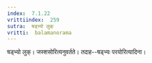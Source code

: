 ```yaml
---
index:  7.1.22
vrittiindex:  259
sutra:  षड्भ्यो लुक्
vritti:  balamanorama 
---
```


षड्भ्यो लुक्। जस्शसोरित्यनुवर्तते। तदाह--षड्भ्यः परयोरित्यादिना। 

